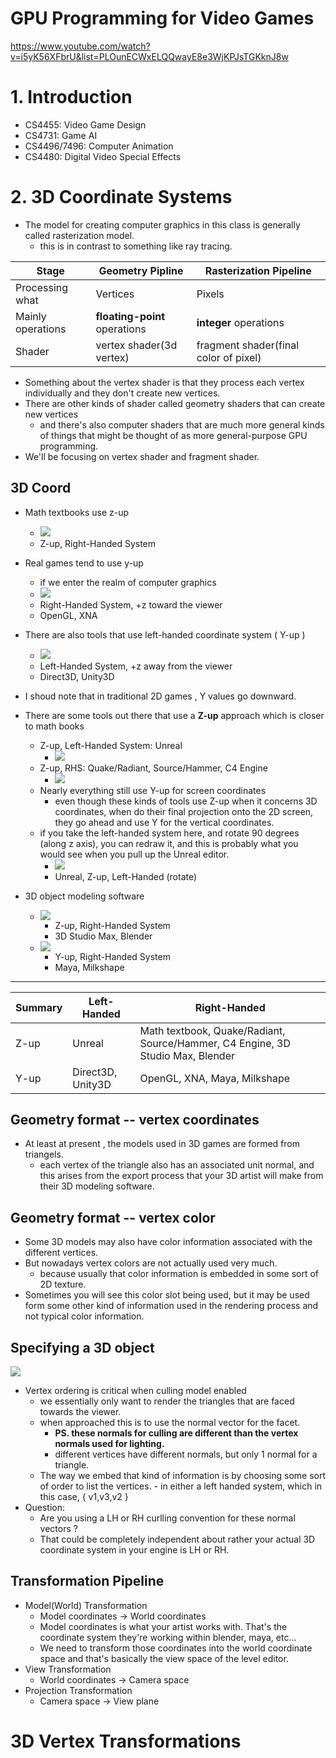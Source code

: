 
# GPU Programming for Video Games

https://www.youtube.com/watch?v=i5yK56XFbrU&list=PLOunECWxELQQwayE8e3WjKPJsTGKknJ8w

# 1. Introduction

- CS4455: Video Game Design
- CS4731: Game AI
- CS4496/7496: Computer Animation
- CS4480: Digital Video Special Effects

# 2. 3D Coordinate Systems

- The model for creating computer graphics in this class is generally called rasterization model.
    - this is in contrast to something like ray tracing.


Stage | Geometry Pipline |  Rasterization Pipeline
 --- | --- | --- 
Processing what | Vertices | Pixels
Mainly operations |  **floating-point** operations |   **integer** operations
Shader | vertex shader(3d vertex) | fragment shader(final color of pixel)

- Something about the vertex shader is that they process each vertex individually and they don't create new vertices. 
- There are other kinds of shader called geometry shaders that can create new vertices
    - and there's also computer shaders that are much more general kinds of things that might be thought of as more general-purpose GPU programming.
- We'll be focusing on vertex shader and fragment shader.

## 3D Coord

- Math textbooks use z-up
    - ![](../imgs/gpu_zup_righthand.png)
    - Z-up, Right-Handed System
- Real games tend to use y-up
    - if we enter the realm of computer graphics
    - ![](../imgs/gpu_y_up_righthand.png)
    - Right-Handed System, +z toward the viewer
    - OpenGL, XNA
- There are also tools that use left-handed coordinate system ( Y-up )
    - ![](../imgs/gpu_yup_lefthand.png)
    - Left-Handed System, +z away from the viewer
    - Direct3D, Unity3D
- I shoud note that in traditional 2D games , Y values go downward.
- There are some tools out there that use a **Z-up** approach which is closer to math books
    - Z-up, Left-Handed System: Unreal
        - ![](../imgs/gpu_zup_lefthand.png)
    - Z-up, RHS: Quake/Radiant, Source/Hammer, C4 Engine
        - ![](../imgs/gpu_zup_righthand.png)
    - Nearly everything still use Y-up for screen coordinates
        - even though these kinds of tools use Z-up when it concerns 3D coordinates, when do their final projection onto the 2D screen, they go ahead and use Y for the vertical coordinates.
    - if you take the left-handed system here, and rotate 90 degrees (along z axis), you can redraw it, and this is probably what you would see when you pull up the Unreal editor.
        - ![](../imgs/gpu_zup_lefthanded_rotate.png)
        - Unreal, Z-up, Left-Handed (rotate)

- 3D object modeling software
    - ![](../imgs/gpu_zup_righthand.png)
        - Z-up, Right-Handed System
        - 3D Studio Max, Blender
    - ![](../imgs/gpu_y_up_righthand.png)
        - Y-up, Right-Handed System
        - Maya, Milkshape

---

Summary | Left-Handed | Right-Handed
--- | --- | ---
Z-up | Unreal  |  Math textbook, Quake/Radiant, Source/Hammer, C4 Engine, 3D Studio Max, Blender
Y-up | Direct3D, Unity3D  |  OpenGL, XNA, Maya, Milkshape


## Geometry format -- vertex coordinates

- At least at present , the models used in 3D games are formed from triangels.
    - each vertex of the triangle also has an associated unit normal, and this arises from the export process that your 3D artist will make from their 3D modeling software.

## Geometry format -- vertex color

- Some 3D models may also have color information associated with the different vertices. 
- But nowadays vertex colors are not actually used very much.
    - because usually that color information is embedded in some sort of 2D texture.
- Sometimes you will see this color slot being used, but it may be used form some other kind of information used in the rendering process and not typical color information.


## Specifying a 3D object 

![](../imgs/gpu_specify_obj.png)

- Vertex ordering is critical when culling model enabled
    - we essentially only want to render the triangles that are faced towards the viewer.
    - when approached this is to use the normal vector for the facet. 
        - **PS. these normals for culling are different than the vertex normals used for lighting.**
        - different vertices have different normals, but only 1 normal for a triangle.
    - The way we embed that kind of information is by choosing some sort of order to list the vertices.         - in either a left handed system, which in this case, { v1,v3,v2 }
- Question:
    - Are you using a LH or RH curlling convention for these normal vectors ? 
    - That could be completely independent about rather your actual 3D coordinate system in your engine is LH or RH.


## Transformation Pipeline

- Model(World) Transformation
    - Model coordinates -> World coordinates
    - Model coordinates is what your artist works with. That's the coordinate system they're working within blender, maya, etc... 
    - We need to transform those coordinates into the world coordinate space and that's basically the view space of the level editor.
- View Transformation
    - World coordinates -> Camera space
- Projection Transformation
    - Camera space -> View plane


# 3D Vertex Transformations


